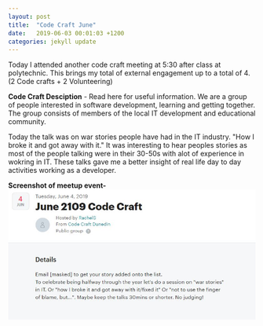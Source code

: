 ```yaml
---
layout: post
title:  "Code Craft June"
date:   2019-06-03 00:01:03 +1200
categories: jekyll update
---
```


Today I attended another code craft meeting at 5:30 after class at polytechnic. This brings my total of external engagement up to a total of 4. (2 Code crafts + 2 Volunteering)

**Code Craft Desciption** - Read here for useful information. We are a group of people interested in software development, learning and getting together. The group consists of members of the local IT development and educational community.

Today the talk was on war stories people have had in the IT industry. "How I broke it and got away with it." It was interesting to hear peoples stories as most of the people talking were in their 30-50s with alot of experience in wokring in IT. These talks gave me a better insight of real life day to day activities working as a developer.

**Screenshot of meetup event-**<br>
![](/assets/june3_1.JPG)